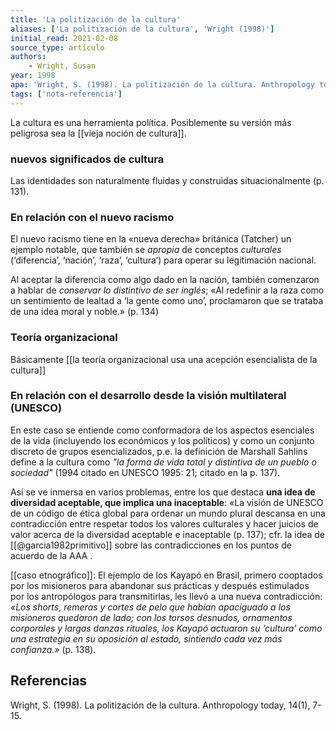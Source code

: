```yaml
---
title: 'La politización de la cultura'
aliases: ['La politización de la cultura', 'Wright (1998)']
initial_read: 2021-02-08
source_type: artículo
authors: 
    - Wright, Susan
year: 1998
apa: 'Wright, S. (1998). La politización de la cultura. Anthropology today, 14(1), 7-15.'
tags: ['nota-referencia']
---
```


La cultura es una herramienta política. Posiblemente su versión más peligrosa sea la [[vieja noción de cultura]].

### nuevos significados de cultura 

Las identidades son naturalmente fluidas y construidas situacionalmente (p. 131).

### En relación con el nuevo racismo

El nuevo racismo tiene en la «nueva derecha» británica (Tatcher) un ejemplo notable, que también se *apropia* de conceptos *culturales* (‘diferencia’, ‘nación’, ‘raza’, ‘cultura’) para operar su legitimación nacional.

Al aceptar la diferencia como algo dado en la nación, también comenzaron a hablar de *conservar lo distintivo de ser inglés*; «Al redefinir a la raza como un sentimiento de lealtad a ‘la gente como uno’, proclamaron que se trataba de una idea moral y noble.» (p. 134)

### Teoría organizacional

Básicamente [[la teoría organizacional usa una acepción esencialista de la cultura]]

### En relación con el desarrollo desde la visión multilateral (UNESCO)

En este caso se entiende como conformadora de los aspectos esenciales de la vida (incluyendo los económicos y los políticos) y como un conjunto discreto de grupos esencializados, p.e. la definición de Marshall Sahlins define a la cultura como *"la forma de vida total y distintiva de un pueblo o sociedad"* (1994 citado en UNESCO 1995: 21; citado en la p. 137).

Así se ve inmersa en varios problemas, entre los que destaca **una idea de diversidad aceptable, que implica una inaceptable**: «La visión de UNESCO de un código de ética global para ordenar un mundo plural descansa en una contradicción entre respetar todos los valores culturales y hacer juicios de valor acerca de la diversidad aceptable e inaceptable (p. 137); cfr. la idea de [[@garcia1982primitivo]] sobre las contradicciones en los puntos de acuerdo de la AAA .

[[caso etnográfico]]: El ejemplo de los Kayapó en Brasil, primero cooptados por los misioneros para abandonar sus prácticas y después estimulados por los antropólogos para transmitirlas, les llevó a una nueva contradicción: *«Los shorts, remeras y cortes de pelo que habían apaciguado a los misioneros quedaron de lado; con los torsos desnudos, ornamentos corporales y largas danzas rituales, los Kayapó actuaron su ‘cultura’ como una estrategia en su oposición al estado, sintiendo cada vez más confianza.»* (p. 138).

## Referencias

Wright, S. (1998). La politización de la cultura. Anthropology today, 14(1), 7-15.
